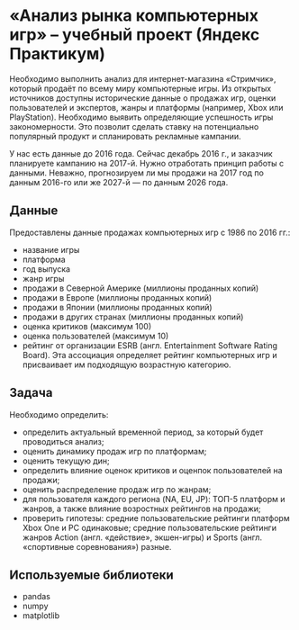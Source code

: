 # «Анализ рынка компьютерных игр» – учебный проект (Яндекс Практикум)
Необходимо выполнить анализ для интернет-магазина «Стримчик», который продаёт по всему миру компьютерные игры. Из открытых источников доступны исторические данные о продажах игр, оценки пользователей и экспертов, жанры и платформы (например, Xbox или PlayStation). Необходимо выявить определяющие успешность игры закономерности. Это позволит сделать ставку на потенциально популярный продукт и спланировать рекламные кампании.

У нас есть данные до 2016 года. Сейчас декабрь 2016 г., и заказчик планируете кампанию на 2017-й. Нужно отработать принцип работы с данными. Неважно, прогнозируем ли мы продажи на 2017 год по данным 2016-го или же 2027-й — по данным 2026 года.

## Данные 
Предоставлены данные продажах компьютерных игр с 1986 по 2016 гг.:
- название игры
- платформа
- год выпуска
- жанр игры
- продажи в Северной Америке (миллионы проданных копий)
- продажи в Европе (миллионы проданных копий)
- продажи в Японии (миллионы проданных копий)
- продажи в других странах (миллионы проданных копий)
- оценка критиков (максимум 100)
- оценка пользователей (максимум 10)
- рейтинг от организации ESRB (англ. Entertainment Software Rating Board). Эта ассоциация определяет рейтинг компьютерных игр и присваивает им подходящую возрастную категорию.

## Задача
Необходимо определить:
- определить актуальный временной период, за который будет проводиться анализ;
- оценить динамику продаж игр по платформам;
- оценить текущую дин;
- определить влияние оценок критиков и оценпок пользователей на продажи;
- оценить распределение продаж игр по жанрам;
- для пользователя каждого региона (NA, EU, JP): ТОП-5 платформ и жанров, а также влияние возростных рейтингов на продажи;
- проверить гипотезы: средние пользовательские рейтинги платформ Xbox One и PC одинаковые; средние пользовательские рейтинги жанров Action (англ. «действие», экшен-игры) и Sports (англ. «спортивные соревнования») разные.

## Используемые библиотеки
- pandas
- numpy
- matplotlib

